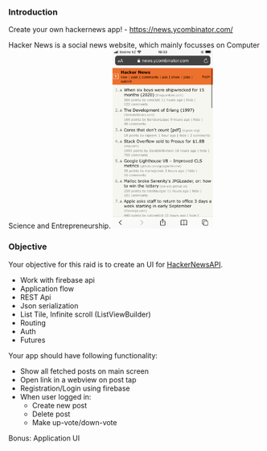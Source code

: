 ### Introduction

Create your own hackernews app! - https://news.ycombinator.com/

Hacker News is a social news website, which mainly focusses on Computer Science and Entrepreneurship.
<img src="https://github.com/alem-01/alem_public/blob/master/resources/hackernews.png?raw=true" width="200"/>

### Objective

Your objective for this raid is to create an UI for [HackerNewsAPI]("https://github.com/HackerNews/API").

- Work with firebase api
- Application flow
- REST Api
- Json serialization
- List Tile, Infinite scroll (ListViewBuilder)
- Routing
- Auth
- Futures

Your app should have following functionality:

- Show all fetched posts on main screen
- Open link in a webview on post tap
- Registration/Login using firebase
- When user logged in:
  - Create new post
  - Delete post
  - Make up-vote/down-vote

Bonus: Application UI
